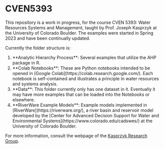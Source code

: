 # CVEN5393

This repository is a work in progress, for the course CVEN 5393: Water Resources Systems and Management, taught by Prof. Joseph Kasprzyk at the University of Colorado Boulder. The examples were started in Spring 2023 and have been continually updated.

Currently the folder structure is:
<ol>
  <li>**Analytic Hierarchy Process**: Several examples that utilize the AHP package in R.</li>
  <li>**Colab Notebooks**: These are Python notebooks intended to be opened in [Google Colab](https://colab.research.google.com/). Each notebook is self-contained and illustrates a principle in water resources and systems analysis.</li>
  <li>**Data**: This folder currently only has one dataset in it. Eventually it may have more examples that can be loaded into the Notebooks or elsewhere.</li>
  <li>**RiverWare Example Models**: Example models implemented in [RiverWare](https://riverware.org/), a river basin and reservoir model developed by the [Center for Advanced Decision Support for Water and Environmental Systems](https://www.colorado.edu/cadswes/) at the University of Colorado Boulder.</li>
</ol>

For more information, consult the webpage of the [Kasprzyk Research Group](https://www.colorado.edu/lab/krg).
